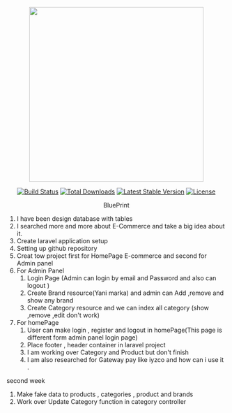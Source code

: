 <p align="center"><a href="https://laravel.com" target="_blank"><img src="https://raw.githubusercontent.com/laravel/art/master/logo-lockup/5%20SVG/2%20CMYK/1%20Full%20Color/laravel-logolockup-cmyk-red.svg" width="400"></a></p>

<p align="center">
<a href="https://travis-ci.org/laravel/framework"><img src="https://travis-ci.org/laravel/framework.svg" alt="Build Status"></a>
<a href="https://packagist.org/packages/laravel/framework"><img src="https://poser.pugx.org/laravel/framework/d/total.svg" alt="Total Downloads"></a>
<a href="https://packagist.org/packages/laravel/framework"><img src="https://poser.pugx.org/laravel/framework/v/stable.svg" alt="Latest Stable Version"></a>
<a href="https://packagist.org/packages/laravel/framework"><img src="https://poser.pugx.org/laravel/framework/license.svg" alt="License"></a>
</p>
<p align="center">BluePrint</p>
<ol>
    <li>I have been design database with tables  </li>
    <li>I searched more and more about E-Commerce and take a big idea about it.</li>
    <li>Create laravel application setup
    <li>Setting up github repository</li>
    <li>Creat tow project first for HomePage E-commerce and second for Admin panel</li>
    <li>For Admin Panel
        <ol>
        <li>Login Page (Admin can login by email and Password and also can logout )</li>
        <li>Create Brand resource(Yani marka) and admin can Add ,remove and show any brand</li>
        <li>Create Category resource and we can index all category (show ,remove ,edit don't work)</li>
        </ol>
    </li>
    <li>For homePage
        <ol>
        <li>User can make login , register and logout in homePage(This page is different form admin panel login page)</li>
        <li>Place footer , header container in laravel project </li>
        <li>I am working over Category and Product but don't finish</li>
        <li>I am also researched for Gateway pay like iyzco and how can i use it .</li>
        </ol>
    </li>
</ol>
<div>second week</div>
<ol>
    <li>
    Make fake data to products , categories , product and brands
    </li>
    <li>
    Work over Update Category function in category controller
    </li>
</ol>

